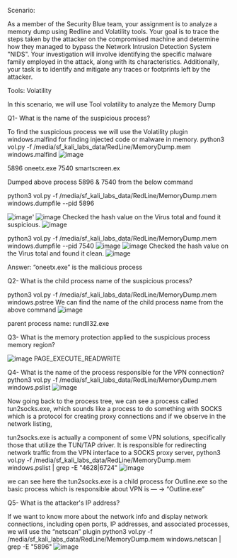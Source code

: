 Scenario:

As a member of the Security Blue team, your assignment is to analyze a memory dump using Redline and Volatility tools. Your goal is to trace the steps taken by the attacker on the compromised machine and determine how they managed to bypass the Network Intrusion Detection System "NIDS". Your investigation will involve identifying the specific malware family employed in the attack, along with its characteristics. Additionally, your task is to identify and mitigate any traces or footprints left by the attacker.
 
Tools:
Volatility

In this scenario, we will use Tool volatility to analyze the Memory Dump

Q1- What is the name of the suspicious process?

To find the suspicious process we will use the Volatility plugin windows.malfind for finding injected code or malware in memory. 
python3 vol.py -f  /media/sf_kali_labs_data/RedLine/MemoryDump.mem  windows.malfind
![image](https://github.com/antriksh968/cyberdefenders/assets/74059350/d176c51d-8011-4666-9ea0-cf91f0605c4c)

5896    oneetx.exe
7540    smartscreen.ex

Dumped above process 5896 & 7540 from the below command 

python3 vol.py -f /media/sf_kali_labs_data/RedLine/MemoryDump.mem windows.dumpfile --pid 5896

![image](https://github.com/antriksh968/cyberdefenders/assets/74059350/2147982f-118f-4ede-9a00-b0908c91d74f)'
![image](https://github.com/antriksh968/cyberdefenders/assets/74059350/32a396a7-342e-47cc-bc72-66224f8002ea)
Checked the hash value on the Virus total and found it suspicious.
![image](https://github.com/antriksh968/cyberdefenders/assets/74059350/a8a679ab-c163-44fd-bceb-132f7be154b5)

python3 vol.py -f /media/sf_kali_labs_data/RedLine/MemoryDump.mem windows.dumpfile --pid 7540
![image](https://github.com/antriksh968/cyberdefenders/assets/74059350/331e7447-9b3d-4a63-9b13-07ab29356580)
![image](https://github.com/antriksh968/cyberdefenders/assets/74059350/0009c91b-4842-40c6-aa17-351199da9eaa)
Checked the hash value on the Virus total and found it clean.
![image](https://github.com/antriksh968/cyberdefenders/assets/74059350/dfbdeb00-e073-4a62-81c6-004e1820bbd6)

Answer: “oneetx.exe” is the malicious process

Q2- What is the child process name of the suspicious process?

python3 vol.py -f /media/sf_kali_labs_data/RedLine/MemoryDump.mem windows.pstree
We can find the name of the child process name from the above command
![image](https://github.com/antriksh968/cyberdefenders/assets/74059350/63a4d90f-3e0b-45fc-a057-846f06d2b448)

parent process name: rundll32.exe


Q3- What is the memory protection applied to the suspicious process memory region?

![image](https://github.com/antriksh968/cyberdefenders/assets/74059350/78236915-afda-4281-823c-8addecdd75a8)
PAGE_EXECUTE_READWRITE

Q4- What is the name of the process responsible for the VPN connection?
 python3 vol.py -f /media/sf_kali_labs_data/RedLine/MemoryDump.mem windows.pslist
![image](https://github.com/antriksh968/cyberdefenders/assets/74059350/be202a23-c412-41f5-9935-f5f6a7045716)

Now going back to the process tree, we can see a process called tun2socks.exe, which sounds like a process to do something with SOCKS which is a protocol for creating proxy connections and if we observe in the network listing,

tun2socks.exe is actually a component of some VPN solutions, specifically those that utilize the TUN/TAP driver. It is responsible for redirecting network traffic from the VPN interface to a SOCKS proxy server,
python3 vol.py -f /media/sf_kali_labs_data/RedLine/MemoryDump.mem windows.pslist | grep -E "4628|6724"
![image](https://github.com/antriksh968/cyberdefenders/assets/74059350/6597e79b-5ef2-4f3f-a4b3-03ed66206f32)

we can see here the tun2socks.exe is a child process for Outline.exe
so the basic process which is responsible about VPN is — -> “Outline.exe”

Q5- What is the attacker's IP address?

If we want to know more about the network info and display network connections, including open ports, IP addresses, and associated processes, we will use the “netscan” plugin
python3 vol.py -f /media/sf_kali_labs_data/RedLine/MemoryDump.mem windows.netscan | grep -E "5896"
![image](https://github.com/antriksh968/cyberdefenders/assets/74059350/6b0ec66a-24f8-43b1-b764-339f3c07d1c5)




















